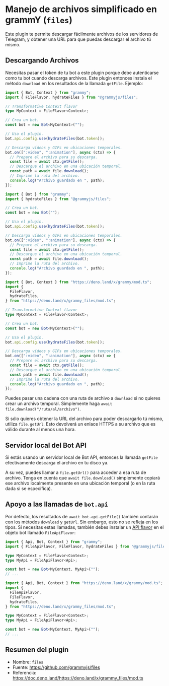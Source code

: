 # Manejo de archivos simplificado en grammY (`files`)

Este plugin te permite descargar fácilmente archivos de los servidores de Telegram, y obtener una URL para que puedas descargar el archivo tú mismo.

## Descargando Archivos

Necesitas pasar el token de tu bot a este plugin porque debe autenticarse como tu bot cuando descarga archivos.
Este plugin entonces instala el método `download` en los resultados de la llamada `getFile`.
Ejemplo:

<CodeGroup>
  <CodeGroupItem title="TypeScript" active>

```ts
import { Bot, Context } from "grammy";
import { FileFlavor, hydrateFiles } from "@grammyjs/files";

// Transformative Context flavor
type MyContext = FileFlavor<Context>;

// Crea un bot.
const bot = new Bot<MyContext>("");

// Usa el plugin.
bot.api.config.use(hydrateFiles(bot.token));

// Descarga vídeos y GIFs en ubicaciones temporales.
bot.on([":video", ":animation"], async (ctx) => {
  // Prepare el archivo para su descarga.
  const file = await ctx.getFile();
  // Descargue el archivo en una ubicación temporal.
  const path = await file.download();
  // Imprime la ruta del archivo.
  console.log("Archivo guardado en ", path);
});
```

</CodeGroupItem>
 <CodeGroupItem title="JavaScript">

```js
import { Bot } from "grammy";
import { hydrateFiles } from "@grammyjs/files";

// Crea un bot.
const bot = new Bot("");

// Usa el plugin.
bot.api.config.use(hydrateFiles(bot.token));

// Descarga vídeos y GIFs en ubicaciones temporales.
bot.on([":video", ":animation"], async (ctx) => {
  // Prepare el archivo para su descarga.
  const file = await ctx.getFile();
  // Descargue el archivo en una ubicación temporal.
  const path = await file.download();
  // Imprime la ruta del archivo.
  console.log("Archivo guardado en ", path);
});
```

</CodeGroupItem>
 <CodeGroupItem title="Deno">

```ts
import { Bot, Context } from "https://deno.land/x/grammy/mod.ts";
import {
  FileFlavor,
  hydrateFiles,
} from "https://deno.land/x/grammy_files/mod.ts";

// Transformative Context flavor
type MyContext = FileFlavor<Context>;

// Crea un bot.
const bot = new Bot<MyContext>("");

// Usa el plugin.
bot.api.config.use(hydrateFiles(bot.token));

// Descarga vídeos y GIFs en ubicaciones temporales.
bot.on([":video", ":animation"], async (ctx) => {
  // Prepare el archivo para su descarga.
  const file = await ctx.getFile();
  // Descargue el archivo en una ubicación temporal.
  const path = await file.download();
  // Imprime la ruta del archivo.
  console.log("Archivo guardado en ", path);
});
```

</CodeGroupItem>
</CodeGroup>

Puedes pasar una cadena con una ruta de archivo a `download` si no quieres crear un archivo temporal.
Simplemente haga `await file.download("/ruta/al/archivo")`.

Si sólo quieres obtener la URL del archivo para poder descargarlo tú mismo, utiliza `file.getUrl`.
Esto devolverá un enlace HTTPS a su archivo que es válido durante al menos una hora.

## Servidor local del Bot API

Si estás usando un servidor local de Bot API, entonces la llamada `getFile` efectivamente descarga el archivo en tu disco ya.

A su vez, puedes llamar a `file.getUrl()` para acceder a esa ruta de archivo.
Tenga en cuenta que `await file.download()` simplemente copiará ese archivo localmente presente en una ubicación temporal (o en la ruta dada si se especifica).

## Apoyo a las llamadas de `bot.api`

Por defecto, los resultados de `await bot.api.getFile()` también contarán con los métodos `download` y `getUrl`.
Sin embargo, esto no se refleja en los tipos.
Si necesitas estas llamadas, también debes instalar un [API flavor](../advanced/transformers.md#api-flavoring) en el objeto bot llamado `FileApiFlavor`:

<CodeGroup>
  <CodeGroupItem title="Node.js" active>

```ts
import { Api, Bot, Context } from "grammy";
import { FileApiFlavor, FileFlavor, hydrateFiles } from "@grammyjs/files";

type MyContext = FileFlavor<Context>;
type MyApi = FileApiFlavor<Api>;

const bot = new Bot<MyContext, MyApi>("");
// ...
```

</CodeGroupItem>
  <CodeGroupItem title="Deno">

```ts
import { Api, Bot, Context } from "https://deno.land/x/grammy/mod.ts";
import {
  FileApiFlavor,
  FileFlavor,
  hydrateFiles,
} from "https://deno.land/x/grammy_files/mod.ts";

type MyContext = FileFlavor<Context>;
type MyApi = FileApiFlavor<Api>;

const bot = new Bot<MyContext, MyApi>("");
// ...
```

</CodeGroupItem>
</CodeGroup>

## Resumen del plugin

- Nombre: `files`
- Fuente: <https://github.com/grammyjs/files>
- Referencia: <https://doc.deno.land/https://deno.land/x/grammy_files/mod.ts>
